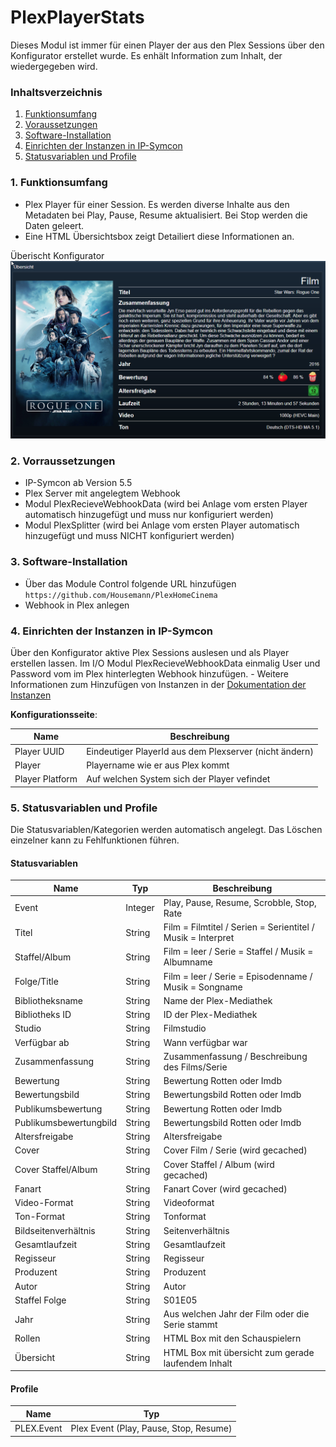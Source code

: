 # PlexPlayerStats
Dieses Modul ist immer für einen Player der aus den Plex Sessions über den Konfigurator erstellet wurde. Es enhält Information zum Inhalt, der wiedergegeben wird.

### Inhaltsverzeichnis

1. [Funktionsumfang](#1-funktionsumfang)
2. [Voraussetzungen](#2-voraussetzungen)
3. [Software-Installation](#3-software-installation)
4. [Einrichten der Instanzen in IP-Symcon](#4-einrichten-der-instanzen-in-ip-symcon)
5. [Statusvariablen und Profile](#5-statusvariablen-und-profile)

### 1. Funktionsumfang

* Plex Player für einer Session. Es werden diverse Inhalte aus den Metadaten bei Play, Pause, Resume aktualisiert. Bei Stop werden die Daten geleert.
* Eine HTML Übersichtsbox zeigt Detailiert diese Informationen an.

Überischt Konfigurator
![config1](img/uebersicht.png?raw=true)

### 2. Vorraussetzungen

- IP-Symcon ab Version 5.5
- Plex Server mit angelegtem Webhook
- Modul PlexRecieveWebhookData (wird bei Anlage vom ersten Player automatisch hinzugefügt und muss nur konfiguriert werden)
- Modul PlexSplitter (wird bei Anlage vom ersten Player automatisch hinzugefügt und muss NICHT konfiguriert werden)

### 3. Software-Installation

* Über das Module Control folgende URL hinzufügen `https://github.com/Housemann/PlexHomeCinema`
* Webhook in Plex anlegen

### 4. Einrichten der Instanzen in IP-Symcon

 Über den Konfigurator aktive Plex Sessions auslesen und als Player erstellen lassen.
 Im I/O Modul PlexRecieveWebhookData einmalig User und Password vom im Plex hinterlegten Webhook hinzufügen.
	- Weitere Informationen zum Hinzufügen von Instanzen in der [Dokumentation der Instanzen](https://www.symcon.de/service/dokumentation/konzepte/instanzen/#Instanz_hinzufügen)

__Konfigurationsseite__:

Name                 | Beschreibung
-------------------- | ------------------
Player UUID          | Eindeutiger PlayerId aus dem Plexserver (nicht ändern)
Player               | Playername wie er aus Plex kommt
Player Platform      | Auf welchen System sich der Player vefindet

### 5. Statusvariablen und Profile

Die Statusvariablen/Kategorien werden automatisch angelegt. Das Löschen einzelner kann zu Fehlfunktionen führen.

#### Statusvariablen

Name                        | Typ       | Beschreibung
--------------------------- | ----------| ------------
Event                       | Integer   | Play, Pause, Resume, Scrobble, Stop, Rate
Titel                       | String    | Film = Filmtitel / Serien = Serientitel / Musik = Interpret
Staffel/Album               | String    | Film = leer / Serie = Staffel / Musik = Albumname
Folge/Title                 | String    | Film = leer / Serie = Episodenname / Musik = Songname
Bibliotheksname             | String    | Name der Plex-Mediathek
Bibliotheks ID              | String    | ID der Plex-Mediathek
Studio                      | String    | Filmstudio
Verfügbar ab                | String    | Wann verfügbar war
Zusammenfassung             | String    | Zusammenfassung / Beschreibung des Films/Serie
Bewertung                   | String    | Bewertung Rotten oder Imdb
Bewertungsbild              | String    | Bewertungsbild Rotten oder Imdb
Publikumsbewertung          | String    | Bewertung Rotten oder Imdb
Publikumsbewertungbild      | String    | Bewertungsbild Rotten oder Imdb
Altersfreigabe              | String    | Altersfreigabe
Cover                       | String    | Cover Film / Serie (wird gecached)
Cover Staffel/Album         | String    | Cover Staffel / Album (wird gecached)
Fanart                      | String    | Fanart Cover (wird gecached)
Video-Format                | String    | Videoformat
Ton-Format                  | String    | Tonformat
Bildseitenverhältnis        | String    | Seitenverhältnis
Gesamtlaufzeit              | String    | Gesamtlaufzeit
Regisseur                   | String    | Regisseur
Produzent                   | String    | Produzent
Autor                       | String    | Autor
Staffel Folge               | String    | S01E05
Jahr                        | String    | Aus welchen Jahr der Film oder die Serie stammt
Rollen                      | String    | HTML Box mit den Schauspielern
Übersicht                   | String    | HTML Box mit übersicht zum gerade laufendem Inhalt

#### Profile

Name          | Typ
------------- | ------------------------------------------
PLEX.Event    | Plex Event (Play, Pause, Stop, Resume)
